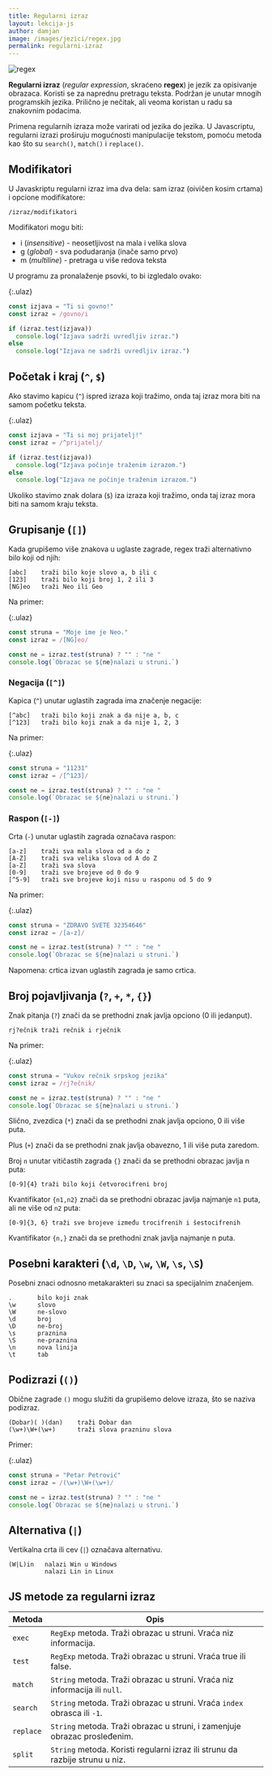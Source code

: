```yaml
---
title: Regularni izraz
layout: lekcija-js
author: damjan
image: /images/jezici/regex.jpg
permalink: regularni-izraz
---
```


![regex]({{page.image}})

**Regularni izraz** (*regular expression*, skraćeno **regex**) je jezik za opisivanje obrazaca. Koristi se za naprednu pretragu teksta. Podržan je unutar mnogih programskih jezika. Prilično je nečitak, ali veoma koristan u radu sa znakovnim podacima.

Primena regularnih izraza može varirati od jezika do jezika. U Javascriptu, regularni izrazi proširuju mogućnosti manipulacije tekstom, pomoću metoda kao što su `search()`, `match()` i `replace()`.

## Modifikatori

U Javaskriptu regularni izraz ima dva dela: sam izraz (oivičen kosim crtama) i opcione modifikatore:

```
/izraz/modifikatori
```

Modifikatori mogu biti:

- i (*insensitive*) - neosetljivost na mala i velika slova
- g (*global*) - sva podudaranja (inače samo prvo)
- m (*multiline*) - pretraga u više redova teksta

U programu za pronalaženje psovki, to bi izgledalo ovako:

{:.ulaz}
```js
const izjava = "Ti si govno!"
const izraz = /govno/i

if (izraz.test(izjava))
  console.log("Izjava sadrži uvredljiv izraz.")
else
  console.log("Izjava ne sadrži uvredljiv izraz.")
```

## Početak i kraj (`^`, `$`)

Ako stavimo kapicu (`^`) ispred izraza koji tražimo, onda taj izraz mora biti na samom početku teksta.

{:.ulaz}
```js
const izjava = "Ti si moj prijatelj!"
const izraz = /^prijatelj/

if (izraz.test(izjava))
  console.log("Izjava počinje traženim izrazom.")
else
  console.log("Izjava ne počinje traženim izrazom.")
```

Ukoliko stavimo znak dolara (`$`) iza izraza koji tražimo, onda taj izraz mora biti na samom kraju teksta.

## Grupisanje (`[]`)

Kada grupišemo više znakova u uglaste zagrade, regex traži alternativno bilo koji od njih:

```
[abc]    traži bilo koje slovo a, b ili c
[123]    traži bilo koji broj 1, 2 ili 3
[NG]eo   traži Neo ili Geo
```

Na primer:

{:.ulaz}
```js
const struna = "Moje ime je Neo."
const izraz = /[NG]eo/

const ne = izraz.test(struna) ? "" : "ne "
console.log(`Obrazac se ${ne}nalazi u struni.`)
```

### Negacija (`[^]`)

Kapica (`^`) unutar uglastih zagrada ima značenje negacije:

```
[^abc]   traži bilo koji znak a da nije a, b, c
[^123]   traži bilo koji znak a da nije 1, 2, 3
```

Na primer:

{:.ulaz}
```js
const struna = "11231"
const izraz = /[^123]/

const ne = izraz.test(struna) ? "" : "ne "
console.log(`Obrazac se ${ne}nalazi u struni.`)
```

### Raspon (`[-]`)

Crta (`-`) unutar uglastih zagrada označava raspon:

```
[a-z]    traži sva mala slova od a do z
[A-Z]    traži sva velika slova od A do Z
[a-Z]    traži sva slova
[0-9]    traži sve brojeve od 0 do 9
[^5-9]   traži sve brojeve koji nisu u rasponu od 5 do 9
```

Na primer:

{:.ulaz}
```js
const struna = "ZDRAVO SVETE 32354646"
const izraz = /[a-z]/

const ne = izraz.test(struna) ? "" : "ne "
console.log(`Obrazac se ${ne}nalazi u struni.`)
```

Napomena: crtica izvan uglastih zagrada je samo crtica.

## Broj pojavljivanja (`?`, `+`, `*`, `{}`)

Znak pitanja (`?`) znači da se prethodni znak javlja opciono (0 ili jedanput).

```
rj?ečnik traži rečnik i rječnik
```

Na primer:

{:.ulaz}
```js
const struna = "Vukov rečnik srpskog jezika"
const izraz = /rj?ečnik/

const ne = izraz.test(struna) ? "" : "ne "
console.log(`Obrazac se ${ne}nalazi u struni.`)
```

Slično, zvezdica (`*`) znači da se prethodni znak javlja opciono, 0 ili više puta.

Plus (`+`) znači da se prethodni znak javlja obavezno, 1 ili više puta zaredom.

Broj `n` unutar vitičastih zagrada `{}` znači da se prethodni obrazac javlja n puta:

```
[0-9]{4} traži bilo koji četvorocifreni broj
```

Kvantifikator `{n1,n2}` znači da se prethodni obrazac javlja najmanje `n1` puta, ali ne više od `n2` puta:

```
[0-9]{3, 6} traži sve brojeve između trocifrenih i šestocifrenih
```

Kvantifikator `{n,}` znači da se prethodni znak javlja najmanje n puta.

## Posebni karakteri (`\d`, `\D`, `\w`, `\W`, `\s`, `\S`)

Posebni znaci odnosno metakarakteri su znaci sa specijalnim značenjem.

```
.       bilo koji znak
\w      slovo
\W      ne-slovo
\d      broj
\D      ne-broj
\s      praznina
\S      ne-praznina
\n      nova linija
\t      tab
```

## Podizrazi (`()`)

Obične zagrade `()` mogu služiti da grupišemo delove izraza, što se naziva podizraz.

```
(Dobar)( )(dan)    traži Dobar dan
(\w+)\W+(\w+)      traži slova prazninu slova
```

Primer:

{:.ulaz}
```js
const struna = "Petar Petrović"
const izraz = /(\w+)\W+(\w+)/

const ne = izraz.test(struna) ? "" : "ne "
console.log(`Obrazac se ${ne}nalazi u struni.`)
```

## Alternativa (`|`)

Vertikalna crta ili cev (`|`) označava alternativu.

```
(W|L)in   nalazi Win u Windows
          nalazi Lin in Linux
```

## JS metode za regularni izraz

Metoda      | Opis
---         | ---
`exec`      | `RegExp` metoda. Traži obrazac u struni. Vraća niz informacija.
`test`      | `RegExp` metoda. Traži obrazac u struni. Vraća true ili false.
`match`     | `String` metoda. Traži obrazac u struni. Vraća niz informacija ili `null`.
`search`    | `String` metoda. Traži obrazac u struni. Vraća `index` obrasca ili `-1`.
`replace`   | `String` metoda. Traži obrazac u struni, i zamenjuje obrazac prosleđenim.
`split`     | `String` metoda. Koristi regularni izraz ili strunu da razbije strunu u niz.
